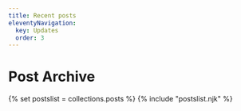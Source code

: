 ```yaml
---
title: Recent posts
eleventyNavigation:
  key: Updates
  order: 3
---
```


<h1>Post Archive</h1>

{% set postslist = collections.posts %}
{% include "postslist.njk" %}